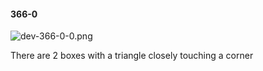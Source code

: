 #### 366-0
![dev-366-0-0.png](https://github.com/lil-lab/nlvr/raw/master/nlvr/dev/images/2/dev-366-0-0.png "dev-366-0-0.png")

There are 2 boxes with a triangle closely touching a corner